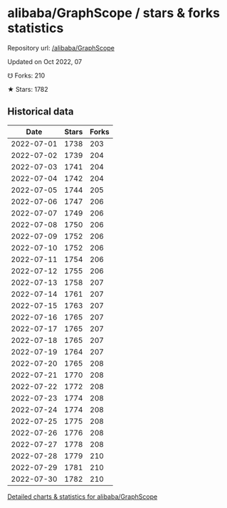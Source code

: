 # alibaba/GraphScope / stars & forks statistics

Repository url: [/alibaba/GraphScope](https://github.com/alibaba/GraphScope)

Updated on Oct 2022, 07

☋ Forks: 210

★ Stars: 1782

## Historical data
| Date | Stars | Forks |
|------|-------|-------|
| 2022-07-01 | 1738 | 203 | 
| 2022-07-02 | 1739 | 204 | 
| 2022-07-03 | 1741 | 204 | 
| 2022-07-04 | 1742 | 204 | 
| 2022-07-05 | 1744 | 205 | 
| 2022-07-06 | 1747 | 206 | 
| 2022-07-07 | 1749 | 206 | 
| 2022-07-08 | 1750 | 206 | 
| 2022-07-09 | 1752 | 206 | 
| 2022-07-10 | 1752 | 206 | 
| 2022-07-11 | 1754 | 206 | 
| 2022-07-12 | 1755 | 206 | 
| 2022-07-13 | 1758 | 207 | 
| 2022-07-14 | 1761 | 207 | 
| 2022-07-15 | 1763 | 207 | 
| 2022-07-16 | 1765 | 207 | 
| 2022-07-17 | 1765 | 207 | 
| 2022-07-18 | 1765 | 207 | 
| 2022-07-19 | 1764 | 207 | 
| 2022-07-20 | 1765 | 208 | 
| 2022-07-21 | 1770 | 208 | 
| 2022-07-22 | 1772 | 208 | 
| 2022-07-23 | 1774 | 208 | 
| 2022-07-24 | 1774 | 208 | 
| 2022-07-25 | 1775 | 208 | 
| 2022-07-26 | 1776 | 208 | 
| 2022-07-27 | 1778 | 208 | 
| 2022-07-28 | 1779 | 210 | 
| 2022-07-29 | 1781 | 210 | 
| 2022-07-30 | 1782 | 210 | 


[Detailed charts & statistics for alibaba/GraphScope](https://reviewgithub.com/rep/alibaba/GraphScope)

